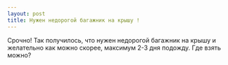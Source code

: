 ```yaml
---
layout: post 
title: Нужен недорогой багажник на крышу ! 
--- 
```

Срочно! Так получилось, что нужен недорогой багажник на крышу и желательно как можно скорее, максимум 2-3 дня подожду. Где взять можно?